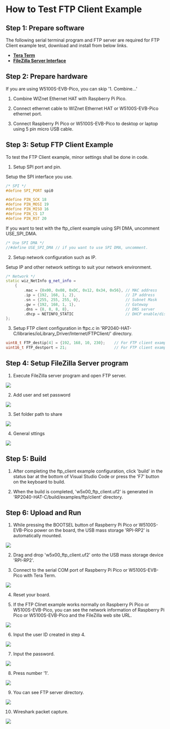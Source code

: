 # How to Test FTP Client Example



## Step 1: Prepare software

The following serial terminal program and FTP server are required for FTP Client example test, download and install from below links.

- [**Tera Term**][link-tera_term]
- [**FileZilla Server Interface**][link-filezilla_server]



## Step 2: Prepare hardware

If you are using W5100S-EVB-Pico, you can skip '1. Combine...'

1. Combine WIZnet Ethernet HAT with Raspberry Pi Pico.

2. Connect ethernet cable to WIZnet Ethernet HAT or W5100S-EVB-Pico ethernet port.

3. Connect Raspberry Pi Pico or W5100S-EVB-Pico to desktop or laptop using 5 pin micro USB cable.



## Step 3: Setup FTP Client Example

To test the FTP Client example, minor settings shall be done in code.

1. Setup SPI port and pin.

Setup the SPI interface you use.

```cpp
/* SPI */
#define SPI_PORT spi0

#define PIN_SCK 18
#define PIN_MOSI 19
#define PIN_MISO 16
#define PIN_CS 17
#define PIN_RST 20
```

If you want to test with the ftp_client example using SPI DMA, uncomment USE_SPI_DMA.

```cpp
/* Use SPI DMA */
//#define USE_SPI_DMA // if you want to use SPI DMA, uncomment.
```

2. Setup network configuration such as IP.

Setup IP and other network settings to suit your network environment.

```cpp
/* Network */
static wiz_NetInfo g_net_info =
    {
        .mac = {0x00, 0x08, 0xDC, 0x12, 0x34, 0x56}, // MAC address
        .ip = {192, 168, 1, 2},                      // IP address
        .sn = {255, 255, 255, 0},                    // Subnet Mask
        .gw = {192, 168, 1, 1},                      // Gateway
        .dns = {8, 8, 8, 8},                         // DNS server
        .dhcp = NETINFO_STATIC                       // DHCP enable/disable
};
```

3. Setup FTP client configuration in ftpc.c in 'RP2040-HAT-C/libraries/ioLibrary_Driver/Internet/FTPClient/' directory.

```cpp
uint8_t FTP_destip[4] = {192, 168, 10, 230};    // For FTP client examples; destination network info
uint16_t FTP_destport = 21;                     // For FTP client examples; destination network info
```



## Step 4: Setup FileZilla Server program

1. Execute FileZilla server program and open FTP server.

![][link-filezilla_server_program_open]

2. Add user and set password

![][link-filezilla_add_user]

3. Set folder path to share

![][link-filezilla_set_path]

4. General sttings

![][link-filezilla_general_settings]



## Step 5: Build

1. After completing the ftp_client example configuration, click 'build' in the status bar at the bottom of Visual Studio Code or press the 'F7' button on the keyboard to build.

2. When the build is completed, 'w5x00_ftp_client.uf2' is generated in 'RP2040-HAT-C/build/examples/ftp/client' directory.



## Step 6: Upload and Run

1. While pressing the BOOTSEL button of Raspberry Pi Pico or W5100S-EVB-Pico power on the board, the USB mass storage 'RPI-RP2' is automatically mounted.

![][link-raspberry_pi_pico_usb_mass_storage]

2. Drag and drop 'w5x00_ftp_client.uf2' onto the USB mass storage device 'RPI-RP2'.

3. Connect to the serial COM port of Raspberry Pi Pico or W5100S-EVB-Pico with Tera Term.

![][link-connect_to_serial_com_port]

4. Reset your board.

5. If the FTP Clinet example works normally on Raspberry Pi Pico or W5100S-EVB-Pico, you can see the network information of Raspberry Pi Pico or W5100S-EVB-Pico and the FileZilla web site URL.

![][link-see_network_information_of_raspberry_pi_pico]

6. Input the user ID created in step 4.

![][link-input_user_id]

7. Input the password.

![][link-input_password]

8. Press number '1'.

![][link-press_num1]

9. You can see FTP server directory.

![][link-ftp_server_directory]

10. Wireshark packet capture.

![][link-ftp_wireshark_result]



<!--
Link
-->

[link-tera_term]: https://osdn.net/projects/ttssh2/releases/
[link-hercules]: https://www.hw-group.com/software/hercules-setup-utility
[link-filezilla_server]: https://osdn.net/projects/filezilla/downloads/67734/FileZilla_Server-0_9_60.exe/
[link-filezilla_server_program_open]: https://github.com/Wiznet/RP2040-HAT-C/blob/main/static/images/ftp/client/filezilla_server_program_open.png
[link-filezilla_add_user]: https://github.com/Wiznet/RP2040-HAT-C/blob/main/static/images/ftp/client/filezilla_add_user.png
[link-filezilla_set_path]: https://github.com/Wiznet/RP2040-HAT-C/blob/main/static/images/ftp/client/filezilla_set_path.png
[link-filezilla_general_settings]: https://github.com/Wiznet/RP2040-HAT-C/blob/main/static/images/ftp/client/filezilla_general_settings.png
[link-raspberry_pi_pico_usb_mass_storage]: https://github.com/Wiznet/RP2040-HAT-C/blob/main/static/images/ftp/client/raspberry_pi_pico_usb_mass_storage.png
[link-connect_to_serial_com_port]: https://github.com/Wiznet/RP2040-HAT-C/blob/main/static/images/ftp/client/serial_com_port.png
[link-see_network_information_of_raspberry_pi_pico]: https://github.com/Wiznet/RP2040-HAT-C/blob/main/static/images/ftp/client/network_information.png
[link-input_user_id]: https://github.com/Wiznet/RP2040-HAT-C/blob/main/static/images/ftp/client/input_user_id.png
[link-input_password]: https://github.com/Wiznet/RP2040-HAT-C/blob/main/static/images/ftp/client/input_password.png
[link-press_num1]: https://github.com/Wiznet/RP2040-HAT-C/blob/main/static/images/ftp/client/press_num1.png
[link-ftp_server_directory]: https://github.com/Wiznet/RP2040-HAT-C/blob/main/static/images/ftp/client/ftp_server_directory.png
[link-ftp_wireshark_result]: https://github.com/Wiznet/RP2040-HAT-C/blob/main/static/images/ftp/client/ftp_wireshark_result.png
